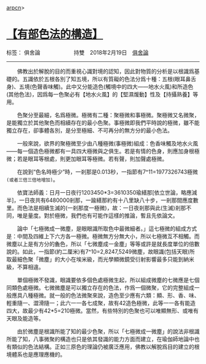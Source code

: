 ﻿[arpcn](https://arpcn.github.io/)><br>

# [【有部色法的構造】][1]

标签： 俱舍論
　　　　　　持雙　2018年2月19日　[俱舍論](https://mp.weixin.qq.com/s/HNNfqC3dI2HMy4MXRWK-pw)

---

　　佛教出於解脫的目的而重視心識對境的認知，因此對物質的分析是以根識爲基礎的。五識依於五根各別了知五境，所以有質礙的色法分爲十種：五根(眼耳鼻舌身)、五境(色聲香味觸)。此中又分能造色(觸境中的四大——地水火風)和所造色(其他色法)，因爲每一色聚必有【地水火風】的【堅濕煖動】性及【持攝熟養】等用。

　　色聚分至最細，名爲極微。極微有二種：聚極微和事極微。聚極微又名微聚，是能獨立於其他聚色而相續存在的最小色聚。事極微即我們平時說的極微，雖不能獨立存在，卻事體各別，是分至極細、不可再分的無方分的最小色法。

　　一般來說，欲界的聚極微至少由八種極微(事極微)組成：色香味觸及地水火風——每一個造色極微都有一具四大極微與之俱生。若是有情的色身，則應加身根極微；若是眼耳等根處，則更加眼耳等極微。若有聲，則加聲處極微。

　　在說到“色名時極少”時，一剎那是0.013秒，一指節有7^11=1977326743極微`(或者三倍三倍地增加)`。

　　依寶法師義：日月一日夜行1203450*3=3610350瑜繕那[依立世論，略應減半]，一日夜共有6480000剎那，一踰繕那約有十八里缺八十步，一剎那間應度數里。而色法是相續生滅的(一剎那度一極微)，故：一日夜剎那與此(生滅)剎那不同，唯是量度。對於極微，我們也有可能作這樣的推論，暫且先依論文。

　　論中「七極微成一微塵，是眼眼識所取色中最微細者。」這七極微的組成方式是：中間及四維上下六方各一極微。極微無方分無大小，所以七極微互不相觸。而微塵以上是有方分的麁色，所以「七微塵成一金塵」等等或許是就長度單位的倍數說的。如此，一指節(約二厘米)有7^10=2,8247,5249微塵，故眼識(包括天眼)所取最細色聚「微塵」的大小在埃米級，而光學顯微鏡受衍射影響最多只能到納米級，不算相違。

　　單個極微不發識，眼識要依多個色處極微生起，所以組成微塵的七微應是七個同類色處極微。七微微塵是可以獨立存在的色法，作爲一個微聚，它的完整組成一般應具八種極微。就一般的色法微聚來說，造色至少應有六類：顯、形、香、味、輕重隨一、澀滑隨一；此六一一各七成聚，故有42造色極微，此等一一各有能造四大，故最少有42*5=210極微。當然，有些特別的色聚也可以唯顯無形、或唯有天眼及能造等。

　　由於微塵是根識所能了知的最少色聚，所以「七極微成一微塵」的說法非根識所能了知，八事微聚的構造也只是依其發識的能力方面而建立，在瑜伽師地論中也有類似的色法結構。正如三原色的理論仍被廣泛應用，佛教以解脫爲目的建立的根境體系也是應理應機的。

  [1]: https://mp.weixin.qq.com/s/d3E_-yy0SR_QeaZ0LUTGpA

